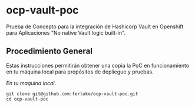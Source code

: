 # ocp-vault-poc
 Prueba de Concepto para la integración de Hashicorp Vault en Openshift para Aplicaciones "No native Vault logic built-in".
 
## Procedimiento General

Estas instrucciones permitirán obtener una copia la PoC en funcionamiento en tu máquina local para propósitos de depliegue y pruebas.

_En tu maquina local._
```
git clone git@github.com:ferluko/ocp-vault-poc.git
cd ocp-vault-poc
```

